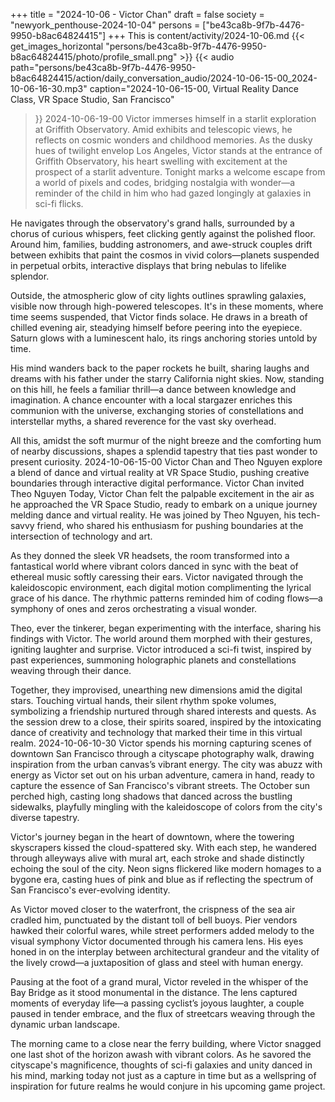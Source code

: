 +++
title = "2024-10-06 - Victor Chan"
draft = false
society = "newyork_penthouse-2024-10-04"
persons = ["be43ca8b-9f7b-4476-9950-b8ac64824415"]
+++
This is content/activity/2024-10-06.md
{{< get_images_horizontal "persons/be43ca8b-9f7b-4476-9950-b8ac64824415/photo/profile_small.png" >}}
{{< audio
    path="persons/be43ca8b-9f7b-4476-9950-b8ac64824415/action/daily_conversation_audio/2024-10-06-15-00_2024-10-06-16-30.mp3" 
    caption="2024-10-06-15-00, Virtual Reality Dance Class, VR Space Studio, San Francisco"
>}}
2024-10-06-19-00
Victor immerses himself in a starlit exploration at Griffith Observatory. Amid exhibits and telescopic views, he reflects on cosmic wonders and childhood memories.
As the dusky hues of twilight envelop Los Angeles, Victor stands at the entrance of Griffith Observatory, his heart swelling with excitement at the prospect of a starlit adventure. Tonight marks a welcome escape from a world of pixels and codes, bridging nostalgia with wonder—a reminder of the child in him who had gazed longingly at galaxies in sci-fi flicks.

He navigates through the observatory's grand halls, surrounded by a chorus of curious whispers, feet clicking gently against the polished floor. Around him, families, budding astronomers, and awe-struck couples drift between exhibits that paint the cosmos in vivid colors—planets suspended in perpetual orbits, interactive displays that bring nebulas to lifelike splendor.

Outside, the atmospheric glow of city lights outlines sprawling galaxies, visible now through high-powered telescopes. It's in these moments, where time seems suspended, that Victor finds solace. He draws in a breath of chilled evening air, steadying himself before peering into the eyepiece. Saturn glows with a luminescent halo, its rings anchoring stories untold by time.

His mind wanders back to the paper rockets he built, sharing laughs and dreams with his father under the starry California night skies. Now, standing on this hill, he feels a familiar thrill—a dance between knowledge and imagination. A chance encounter with a local stargazer enriches this communion with the universe, exchanging stories of constellations and interstellar myths, a shared reverence for the vast sky overhead.

All this, amidst the soft murmur of the night breeze and the comforting hum of nearby discussions, shapes a splendid tapestry that ties past wonder to present curiosity.
2024-10-06-15-00
Victor Chan and Theo Nguyen explore a blend of dance and virtual reality at VR Space Studio, pushing creative boundaries through interactive digital performance.
Victor Chan invited Theo Nguyen
Today, Victor Chan felt the palpable excitement in the air as he approached the VR Space Studio, ready to embark on a unique journey melding dance and virtual reality. He was joined by Theo Nguyen, his tech-savvy friend, who shared his enthusiasm for pushing boundaries at the intersection of technology and art. 

As they donned the sleek VR headsets, the room transformed into a fantastical world where vibrant colors danced in sync with the beat of ethereal music softly caressing their ears. Victor navigated through the kaleidoscopic environment, each digital motion complimenting the lyrical grace of his dance. The rhythmic patterns reminded him of coding flows—a symphony of ones and zeros orchestrating a visual wonder.

Theo, ever the tinkerer, began experimenting with the interface, sharing his findings with Victor. The world around them morphed with their gestures, igniting laughter and surprise. Victor introduced a sci-fi twist, inspired by past experiences, summoning holographic planets and constellations weaving through their dance.

Together, they improvised, unearthing new dimensions amid the digital stars. Touching virtual hands, their silent rhythm spoke volumes, symbolizing a friendship nurtured through shared interests and quests. As the session drew to a close, their spirits soared, inspired by the intoxicating dance of creativity and technology that marked their time in this virtual realm.
2024-10-06-10-30
Victor spends his morning capturing scenes of downtown San Francisco through a cityscape photography walk, drawing inspiration from the urban canvas’s vibrant energy.
The city was abuzz with energy as Victor set out on his urban adventure, camera in hand, ready to capture the essence of San Francisco's vibrant streets. The October sun perched high, casting long shadows that danced across the bustling sidewalks, playfully mingling with the kaleidoscope of colors from the city's diverse tapestry.

Victor's journey began in the heart of downtown, where the towering skyscrapers kissed the cloud-spattered sky. With each step, he wandered through alleyways alive with mural art, each stroke and shade distinctly echoing the soul of the city. Neon signs flickered like modern homages to a bygone era, casting hues of pink and blue as if reflecting the spectrum of San Francisco's ever-evolving identity.

As Victor moved closer to the waterfront, the crispness of the sea air cradled him, punctuated by the distant toll of bell buoys. Pier vendors hawked their colorful wares, while street performers added melody to the visual symphony Victor documented through his camera lens. His eyes honed in on the interplay between architectural grandeur and the vitality of the lively crowd—a juxtaposition of glass and steel with human energy.

Pausing at the foot of a grand mural, Victor reveled in the whisper of the Bay Bridge as it stood monumental in the distance. The lens captured moments of everyday life—a passing cyclist’s joyous laughter, a couple paused in tender embrace, and the flux of streetcars weaving through the dynamic urban landscape.

The morning came to a close near the ferry building, where Victor snagged one last shot of the horizon awash with vibrant colors. As he savored the cityscape's magnificence, thoughts of sci-fi galaxies and unity danced in his mind, marking today not just as a capture in time but as a wellspring of inspiration for future realms he would conjure in his upcoming game project.
